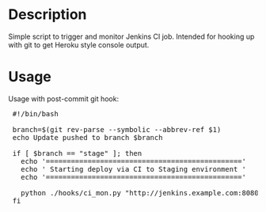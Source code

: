 Description
======
 Simple script to trigger and monitor Jenkins CI job. Intended for hooking up with git to get Heroku style console output.

Usage
======
 Usage with post-commit git hook:

<pre>
 #!/bin/bash

 branch=$(git rev-parse --symbolic --abbrev-ref $1)
 echo Update pushed to branch $branch

 if [ $branch == "stage" ]; then
   echo '==============================================='
   echo ' Starting deploy via CI to Staging environment '
   echo '==============================================='

   python ./hooks/ci_mon.py "http://jenkins.example.com:8080" "jenkins-job-name"
 fi
</pre>

